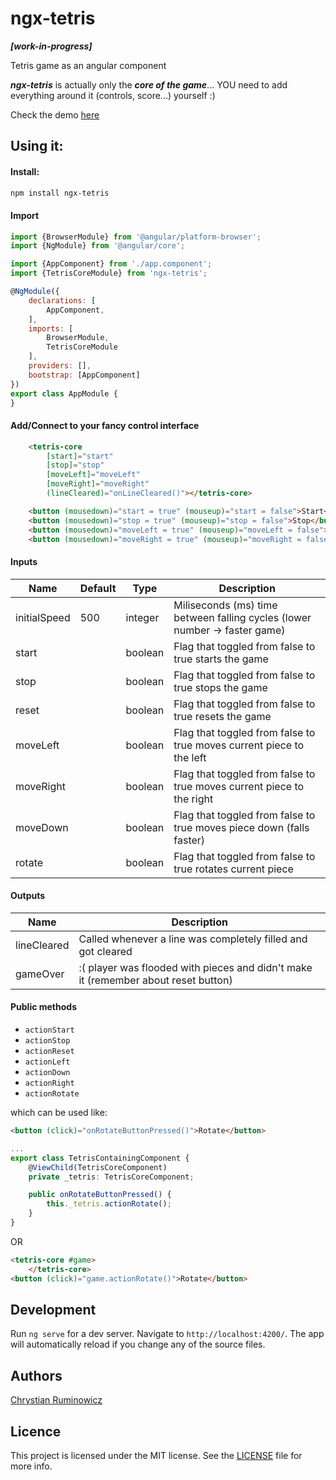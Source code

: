 # ngx-tetris
***[work-in-progress]***

Tetris game as an angular component

***ngx-tetris*** is actually only the ***core of the game***... YOU need to add everything around it (controls, score...)  yourself :) 


Check the demo [here](http://chrum.it/pages/ngx-tetris)

## Using it:
#### Install:
```bash
npm install ngx-tetris
```

#### Import
```javascript
import {BrowserModule} from '@angular/platform-browser';
import {NgModule} from '@angular/core';

import {AppComponent} from './app.component';
import {TetrisCoreModule} from 'ngx-tetris';

@NgModule({
    declarations: [
        AppComponent,
    ],
    imports: [
        BrowserModule,
        TetrisCoreModule
    ],
    providers: [],
    bootstrap: [AppComponent]
})
export class AppModule {
}
```

#### Add/Connect to your fancy control interface
```html
    <tetris-core
        [start]="start"
        [stop]="stop"
        [moveLeft]="moveLeft"
        [moveRight]="moveRight"
        (lineCleared)="onLineCleared()"></tetris-core>

    <button (mousedown)="start = true" (mouseup)="start = false">Start</button>
    <button (mousedown)="stop = true" (mouseup)="stop = false">Stop</button>
    <button (mousedown)="moveLeft = true" (mouseup)="moveLeft = false">Left</button>
    <button (mousedown)="moveRight = true" (mouseup)="moveRight = false">Right</button>
```

#### Inputs

Name  | Default | Type | Description
--- | --- | --- | ---
initialSpeed | 500 | integer | Miliseconds (ms) time between falling cycles (lower number -> faster game)
start | | boolean | Flag that toggled from false to true starts the game
stop | | boolean | Flag that toggled from false to true stops the game
reset | | boolean | Flag that toggled from false to true resets the game
moveLeft | | boolean | Flag that toggled from false to true moves current piece to the left
moveRight | | boolean | Flag that toggled from false to true moves current piece to the right
moveDown | | boolean | Flag that toggled from false to true moves piece down (falls faster)
rotate | | boolean | Flag that toggled from false to true rotates current piece

#### Outputs

Name  | Description
--- | ---
lineCleared | Called whenever a line was completely filled and got cleared 
gameOver | :( player was flooded with pieces and didn't make it (remember about reset button)

#### Public methods
- `actionStart` 
- `actionStop` 
- `actionReset` 
- `actionLeft` 
- `actionDown` 
- `actionRight` 
- `actionRotate` 

which can be used like:
```html
<button (click)="onRotateButtonPressed()">Rotate</button>
```
```typescript
...
export class TetrisContainingComponent {
    @ViewChild(TetrisCoreComponent)
    private _tetris: TetrisCoreComponent;

    public onRotateButtonPressed() {
        this._tetris.actionRotate();
    }
}
```
OR
```html
<tetris-core #game>
    </tetris-core>
<button (click)="game.actionRotate()">Rotate</button>
```
## Development

 
Run `ng serve` for a dev server. Navigate to `http://localhost:4200/`. The app will automatically reload if you change any of the source files.

## Authors

[Chrystian Ruminowicz](http://chrum.it)

## Licence

This project is licensed under the MIT license. See the [LICENSE](LICENSE) file for more info.

